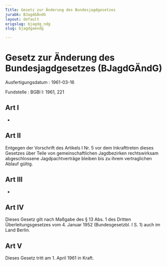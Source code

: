```yaml
---
Title: Gesetz zur Änderung des Bundesjagdgesetzes
jurabk: BJagdGÄndG
layout: default
origslug: bjagdg_ndg
slug: bjagdgaendg

---
```


# Gesetz zur Änderung des Bundesjagdgesetzes (BJagdGÄndG)

Ausfertigungsdatum
:   1961-03-16

Fundstelle
:   BGBl I: 1961, 221

## Art I

-

## Art II

Entgegen der Vorschrift des Artikels I Nr. 5 vor dem Inkrafttreten
dieses Gesetzes über Teile von gemeinschaftlichen Jagdbezirken
rechtswirksam abgeschlossene Jagdpachtverträge bleiben bis zu ihrem
vertraglichen Ablauf gültig.

## Art III

-

## Art IV

Dieses Gesetz gilt nach Maßgabe des § 13 Abs. 1 des Dritten
Überleitungsgesetzes vom 4. Januar 1952 (Bundesgesetzbl. I S. 1) auch
im Land Berlin.

## Art V

Dieses Gesetz tritt am 1. April 1961 in Kraft.

